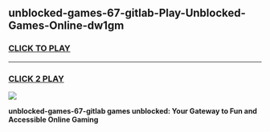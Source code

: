 
## unblocked-games-67-gitlab-Play-Unblocked-Games-Online-dw1gm
<h3>
<a href="https://premium76.site?title=unblocked-games-67-gitlab&ref=24A">CLICK TO PLAY</a></h3>
<hr>

<h3>
<a href="https://premium76.site?title=unblocked-games-67-gitlab&ref=24A">CLICK 2 PLAY</a>
  
</h3>

<a href="https://premium76.site?title=unblocked-games-67-gitlab&ref=24A"><img src="https://clearcache.store/games.png"></a>


**unblocked-games-67-gitlab games unblocked: Your Gateway to Fun and Accessible Online Gaming**
